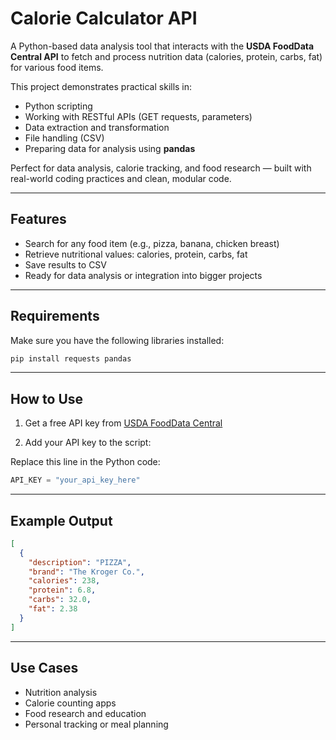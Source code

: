 # Calorie Calculator API

A Python-based data analysis tool that interacts with the **USDA FoodData Central API** to fetch and process nutrition data (calories, protein, carbs, fat) for various food items.

This project demonstrates practical skills in:

- Python scripting
- Working with RESTful APIs (GET requests, parameters)
- Data extraction and transformation
- File handling (CSV)
- Preparing data for analysis using **pandas**

Perfect for data analysis, calorie tracking, and food research — built with real-world coding practices and clean, modular code.


---

## Features

- Search for any food item (e.g., pizza, banana, chicken breast)
- Retrieve nutritional values: calories, protein, carbs, fat
- Save results to CSV 
- Ready for data analysis or integration into bigger projects

---

## Requirements

Make sure you have the following libraries installed:

```bash
pip install requests pandas
 ```
---

## How to Use

1. Get a free API key from [USDA FoodData Central](https://fdc.nal.usda.gov/api-key-signup.html)

2. Add your API key to the script:

 Replace this line in the Python code:

   ```python
   API_KEY = "your_api_key_here"
 ```

---

## Example Output

```json
[
  {
    "description": "PIZZA",
    "brand": "The Kroger Co.",
    "calories": 238,
    "protein": 6.8,
    "carbs": 32.0,
    "fat": 2.38
  }
]
```

---

## Use Cases

- Nutrition analysis
- Calorie counting apps
- Food research and education
- Personal tracking or meal planning
